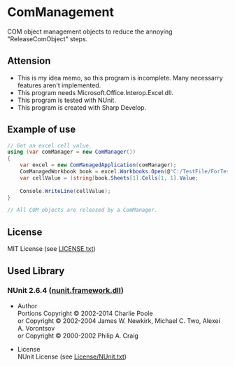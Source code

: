 # ComManagement
COM object management objects to reduce the annoying "ReleaseComObject" steps.

## Attension
* This is my idea memo, so this program is incomplete. Many necessarry features aren't implemented.
* This program needs Microsoft.Office.Interop.Excel.dll.
* This program is tested with NUnit.
* This program is created with Sharp Develop.

## Example of use
```cs
// Get an excel cell value.
using (var comManager = new ComManager())
{
	var excel = new ComManagedApplication(comManager);
	ComManagedWorkbook book = excel.Workbooks.Open(@"C:/TestFile/ForTest.xlsx");
	var cellValue = (string)book.Sheets[1].Cells[1, 1].Value;
	
	Console.WriteLine(cellValue);
}

// All COM objects are released by a ComManager.
```

## License
MIT License (see [LICENSE.txt](LICENSE.txt))

## Used Library
### NUnit 2.6.4 ([nunit.framework.dll](Library/NUnit-2.6.4/nunit.framework.dll))
* Author  
Portions Copyright © 2002-2014 Charlie Poole  
or Copyright © 2002-2004 James W. Newkirk, Michael C. Two, Alexei A. Vorontsov  
or Copyright © 2000-2002 Philip A. Craig

* License  
NUnit License (see [License/NUnit.txt](License/NUnit.txt))
